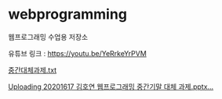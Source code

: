 # webprogramming
웹프로그래밍 수업용 저장소

유튜브 링크 : https://youtu.be/YeRrkeYrPVM

[중간대체과제.txt](https://github.com/rlaghdus/webprogramming/files/11593951/default.txt)




[Uploading 20201617 김호연 웹프로그래밍 중간기말 대체 과제.pptx…](https://github.com/rlaghdus/webprogramming/files/11593951/default.txt)
